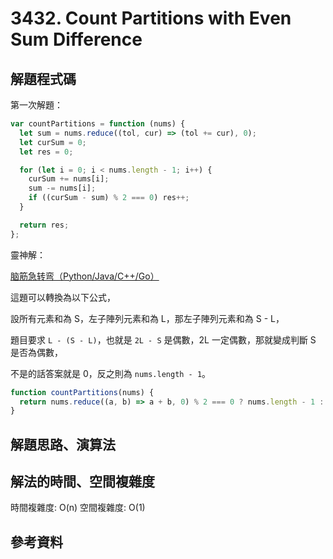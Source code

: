 # 3432. Count Partitions with Even Sum Difference

## 解題程式碼

第一次解題：

```javascript
var countPartitions = function (nums) {
  let sum = nums.reduce((tol, cur) => (tol += cur), 0);
  let curSum = 0;
  let res = 0;

  for (let i = 0; i < nums.length - 1; i++) {
    curSum += nums[i];
    sum -= nums[i];
    if ((curSum - sum) % 2 === 0) res++;
  }

  return res;
};
```

靈神解：

[脑筋急转弯（Python/Java/C++/Go）](https://leetcode.cn/problems/count-partitions-with-even-sum-difference/solutions/3057701/nao-jin-ji-zhuan-wan-pythonjavacgo-by-en-sgu3/)

這題可以轉換為以下公式，

設所有元素和為 S，左子陣列元素和為 L，那左子陣列元素和為 S - L，

題目要求 `L - (S - L)`，也就是 `2L - S` 是偶數，2L 一定偶數，那就變成判斷 S 是否為偶數，

不是的話答案就是 0，反之則為 `nums.length - 1`。

```javascript
function countPartitions(nums) {
  return nums.reduce((a, b) => a + b, 0) % 2 === 0 ? nums.length - 1 : 0;
}
```

## 解題思路、演算法

## 解法的時間、空間複雜度

時間複雜度: O(n)
空間複雜度: O(1)

## 參考資料
